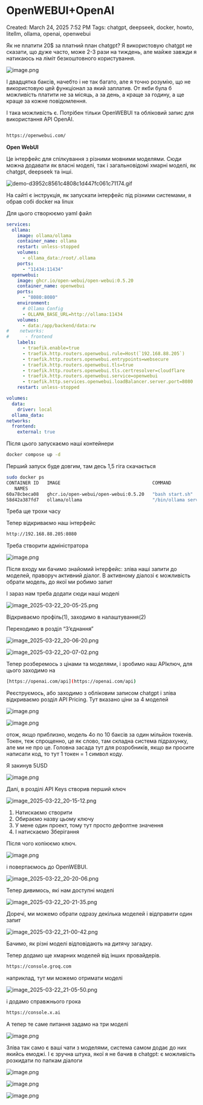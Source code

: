 # OpenWEBUI+OpenAI

Created: March 24, 2025 7:52 PM
Tags: chatgpt, deepseek, docker, howto, litellm, ollama, openai, openwebui

Як не платити 20$ за платний план chatgpt? Я використовую chatgpt не сказати, що дуже часто, може 2-3 рази на тиждень, але майже завжди я натикаюсь на ліміт безкоштовного користування.

![image.png](image.png)

І двадцятка баксів, начебто і не так багато, але я точно розумію, що не використовую цей функціонал за який заплатив. От якби була б можливість платити не за місяць, а за день, а краще за годину, а ще краще за кожне повідомлення. 

І така можливість є. Потрібен тільки OpenWEBUI та обліковий запис для використання API OpenAI. 

```bash

https://openwebui.com/
```

**Open WebUI** 

Це інтерфейс для спілкування з різними мовними моделями. Сюди можна додавати як власні моделі, так і загальновідомі хмарні моделі, як chatgpt, deepseek та інші.

![demo-d3952c8561c4808c1d447fc061c71174.gif](demo-d3952c8561c4808c1d447fc061c71174.gif)

На сайті є інструкція, як запускати інтерфейс під різними системами, я обрав собі docker на linux

Для цього створюємо yaml файл

```yaml
services:
  ollama:
    image: ollama/ollama
    container_name: ollama
    restart: unless-stopped
    volumes:
      - ollama_data:/root/.ollama
    ports:
      - "11434:11434"
  openwebui:
    image: ghcr.io/open-webui/open-webui:0.5.20
    container_name: openwebui
    ports:
      - "8080:8080"
    environment:
      # Ollama Config
      - OLLAMA_BASE_URL=http://ollama:11434
    volumes:
      - data:/app/backend/data:rw
#    networks:
#      - frontend
    labels:
      - traefik.enable=true
      - traefik.http.routers.openwebui.rule=Host(`192.168.88.205`)
      - traefik.http.routers.openwebui.entrypoints=websecure
      - traefik.http.routers.openwebui.tls=true
      - traefik.http.routers.openwebui.tls.certresolver=cloudflare
      - traefik.http.routers.openwebui.service=openwebui
      - traefik.http.services.openwebui.loadBalancer.server.port=8080
    restart: unless-stopped

volumes:
  data:
    driver: local
  ollama_data:
networks:
  frontend:
    external: true
```

Після цього запускаємо наші контейнери 

```bash
docker compose up -d
```

Перший запуск буде довгим, там десь 1,5 гіга скачається

```bash
sudo docker ps
CONTAINER ID   IMAGE                                  COMMAND               CREATED         STATUS                             PORTS
   NAMES
60a78cbeca08   ghcr.io/open-webui/open-webui:0.5.20   "bash start.sh"       2 minutes ago   Up 13 seconds (health: starting)   0.0.0.0:8080->8080/tcp, [::]:8080->8080/tcp     openwebui
58d42a387fd7   ollama/ollama                          "/bin/ollama serve"   2 minutes ago   Up 13 seconds                      0.0.0.0:11434->11434/tcp, [::]:11434->11434/tcp  ollama
```

Треба ще трохи часу

Тепер відкриваємо наш інтерфейс

```bash
http://192.168.88.205:8080
```

Треба створити адміністратора

![image.png](image%201.png)

Після входу ми бачимо знайомий інтерфейс: зліва наші запити до моделей, праворуч активний діалог. В активному діалозі є можливість обрати модель, до якої ми робимо запит

І зараз нам треба додати сюди наші моделі

![image_2025-03-22_20-05-25.png](image_2025-03-22_20-05-25.png)

Відкриваємо профіль(1), заходимо в налаштування(2)

Переходимо в розділ “З’єднання”

![image_2025-03-22_20-06-20.png](image_2025-03-22_20-06-20.png)

![image_2025-03-22_20-07-02.png](image_2025-03-22_20-07-02.png)

Тепер розберемось з цінами та моделями, і зробимо наш APIключ, для цього заходимо на

```bash
[https://openai.com/api](https://openai.com/api)
```

Реєструємось, або заходимо з обліковим записом chatgpt і зліва відкриваємо розділ 
API Pricing. Тут вказано ціни за 4 моделей

![image.png](image%202.png)

![image.png](image%203.png)

отож, якщо приблизно, модель 4o по 10 баксів за один мільйон токенів. Токен, теж спрощенно, це як слово, там складна система підрахунку, але ми не про це. Головна засада тут для розробників, якщо ви просите написати код, то тут 1 токен = 1 символ коду.

Я закинув 5USD

![image.png](image%204.png)

Далі, в розділі API Keys створив перший ключ

![image_2025-03-22_20-15-12.png](image_2025-03-22_20-15-12.png)

1. Натискаємо створити
2. Обираємо назву цьому ключу
3. У мене один проект, тому тут просто дефолтне значення
4. І натискаємо Зберігання

Після чого копіюємо ключ.

![image.png](image%205.png)

 і повертаємось до OpenWEBUI. 

![image_2025-03-22_20-20-06.png](image_2025-03-22_20-20-06.png)

Тепер дивимось, які нам доступні моделі

![image_2025-03-22_20-21-35.png](image_2025-03-22_20-21-35.png)

Доречі, ми можемо обрати одразу декілька моделей і відправити один запит

![image_2025-03-22_21-00-42.png](image_2025-03-22_21-00-42.png)

Бачимо, як різні моделі відповідають на дитячу загадку.

Тепер додамо ще хмарних моделей від інших провайдерів.

```bash
https://console.groq.com
```

наприклад, тут ми можемо отримати моделі

![image_2025-03-22_21-05-50.png](image_2025-03-22_21-05-50.png)

і додамо справжнього грока

```bash
https://console.x.ai
```

А тепер те саме питання задамо на три моделі

![image.png](image%206.png)

Зліва так само є ваші чати з моделями, система самом додає до них якийсь емоджі. І є зручна штука, якої я не бачив в chatgpt: є можливість розкидати по папкам діалоги

![image.png](image%207.png)

![image.png](image%208.png)

![image.png](image%209.png)